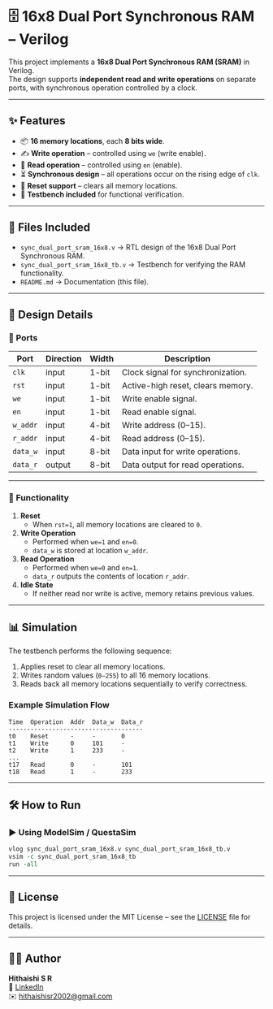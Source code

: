 # 🗄️ 16x8 Dual Port Synchronous RAM – Verilog

This project implements a **16x8 Dual Port Synchronous RAM (SRAM)** in Verilog.  
The design supports **independent read and write operations** on separate ports, with synchronous operation controlled by a clock.

---

## ✨ Features

- 📦 **16 memory locations**, each **8 bits wide**.
- ✍️ **Write operation** – controlled using `we` (write enable).
- 📖 **Read operation** – controlled using `en` (enable).
- ⏳ **Synchronous design** – all operations occur on the rising edge of `clk`.
- 🧹 **Reset support** – clears all memory locations.
- 🧪 **Testbench included** for functional verification.

---

## 📂 Files Included

- `sync_dual_port_sram_16x8.v` → RTL design of the 16x8 Dual Port Synchronous RAM.
- `sync_dual_port_sram_16x8_tb.v` → Testbench for verifying the RAM functionality.
- `README.md` → Documentation (this file).

---

## 🧩 Design Details

### 🔹 Ports

| Port     | Direction | Width | Description                       |
| -------- | --------- | ----- | --------------------------------- |
| `clk`    | input     | 1-bit | Clock signal for synchronization. |
| `rst`    | input     | 1-bit | Active-high reset, clears memory. |
| `we`     | input     | 1-bit | Write enable signal.              |
| `en`     | input     | 1-bit | Read enable signal.               |
| `w_addr` | input     | 4-bit | Write address (0–15).             |
| `r_addr` | input     | 4-bit | Read address (0–15).              |
| `data_w` | input     | 8-bit | Data input for write operations.  |
| `data_r` | output    | 8-bit | Data output for read operations.  |

---

### 🔹 Functionality

1. **Reset**
   - When `rst=1`, all memory locations are cleared to `0`.
2. **Write Operation**
   - Performed when `we=1` and `en=0`.
   - `data_w` is stored at location `w_addr`.
3. **Read Operation**
   - Performed when `we=0` and `en=1`.
   - `data_r` outputs the contents of location `r_addr`.
4. **Idle State**
   - If neither read nor write is active, memory retains previous values.

---

## 📊 Simulation

The testbench performs the following sequence:

1. Applies reset to clear all memory locations.
2. Writes random values (`0–255`) to all 16 memory locations.
3. Reads back all memory locations sequentially to verify correctness.

### Example Simulation Flow

```text
Time  Operation  Addr  Data_w  Data_r
-------------------------------------
t0    Reset      -     -       0
t1    Write      0     101     -
t2    Write      1     233     -
...
t17   Read       0     -       101
t18   Read       1     -       233
```

---

## 🛠️ How to Run

### ▶️ Using ModelSim / QuestaSim

```tcl
vlog sync_dual_port_sram_16x8.v sync_dual_port_sram_16x8_tb.v
vsim -c sync_dual_port_sram_16x8_tb
run -all
```

---

## 🔹 License

This project is licensed under the MIT License – see the [LICENSE](../LICENSE) file for details.

---

## 👨‍💻 Author

**Hithaishi S R**  
 🔗 [LinkedIn](https://www.linkedin.com/in/hithaishisr)  
 ✉️ hithaishisr2002@gmail.com